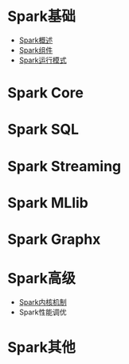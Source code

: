 # Spark基础
- [Spark概述](01spark/2-1-spark概述.md)
- [Spark组件](01spark/2-spark运行模式.md)
- [Spark运行模式](01spark/2-spark运行模式.md)

# Spark Core

# Spark SQL

# Spark Streaming

# Spark MLlib

# Spark Graphx

# Spark高级 
- [Spark内核机制](https://www.baidu.com)
- Spark性能调优

# Spark其他


